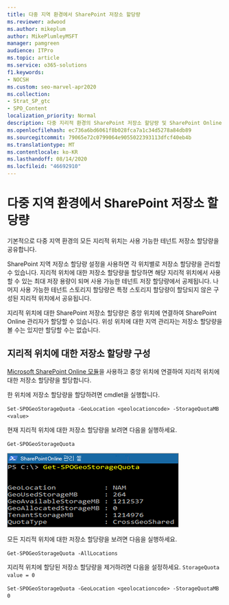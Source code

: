 ```yaml
---
title: 다중 지역 환경에서 SharePoint 저장소 할당량
ms.reviewer: adwood
ms.author: mikeplum
author: MikePlumleyMSFT
manager: pamgreen
audience: ITPro
ms.topic: article
ms.service: o365-solutions
f1.keywords:
- NOCSH
ms.custom: seo-marvel-apr2020
ms.collection:
- Strat_SP_gtc
- SPO_Content
localization_priority: Normal
description: 다중 지리적 환경의 SharePoint 저장소 할당량 및 SharePoint Online 관리자가 할당량을 관리 하는 방법에 대해 알아봅니다.
ms.openlocfilehash: ec736a6bd6061f8b028fca7a1c34d5278a84db89
ms.sourcegitcommit: 79065e72c0799064e9055022393113dfcf40eb4b
ms.translationtype: MT
ms.contentlocale: ko-KR
ms.lasthandoff: 08/14/2020
ms.locfileid: "46692910"
---
```

# <a name="sharepoint-storage-quotas-in-multi-geo-environments"></a>다중 지역 환경에서 SharePoint 저장소 할당량

기본적으로 다중 지역 환경의 모든 지리적 위치는 사용 가능한 테넌트 저장소 할당량을 공유합니다.

SharePoint 지역 저장소 할당량 설정을 사용하면 각 위치별로 저장소 할당량을 관리할 수 있습니다. 지리적 위치에 대한 저장소 할당량을 할당하면 해당 지리적 위치에서 사용할 수 있는 최대 저장 용량이 되며 사용 가능한 테넌트 저장 할당량에서 공제됩니다. 나머지 사용 가능한 테넌트 스토리지 할당량은 특정 스토리지 할당량이 할당되지 않은 구성된 지리적 위치에서 공유됩니다.

지리적 위치에 대한 SharePoint 저장소 할당량은 중앙 위치에 연결하여 SharePoint Online 관리자가 할당할 수 있습니다. 위성 위치에 대한 지역 관리자는 저장소 할당량을 볼 수는 있지만 할당할 수는 없습니다.

## <a name="configure-a-storage-quota-for-a-geo-location"></a>지리적 위치에 대한 저장소 할당량 구성

[Microsoft SharePoint Online 모듈](https://www.microsoft.com/download/details.aspx?id=35588 )을 사용하고 중앙 위치에 연결하여 지리적 위치에 대한 저장소 할당량을 할당합니다. 

한 위치에 저장소 할당량을 할당하려면 cmdlet을 실행합니다.

`Set-SPOGeoStorageQuota -GeoLocation <geolocationcode> -StorageQuotaMB <value>`

현재 지리적 위치에 대한 저장소 할당량을 보려면 다음을 실행하세요.

`Get-SPOGeoStorageQuota`

![Get-SPOGeoStorageQuota cmdlet이 표시된 PowerShell 창의 스크린 샷](../media/multi-geo-storage-quota.png)

모든 지리적 위치에 대한 저장소 할당량을 보려면 다음을 실행하세요.

`Get-SPOGeoStorageQuota -AllLocations`

지리적 위치에 할당된 저장소 할당량을 제거하려면 다음을 설정하세요. `StorageQuota value = 0`

`Set-SPOGeoStorageQuota -GeoLocation <geolocationcode> -StorageQuotaMB 0`

